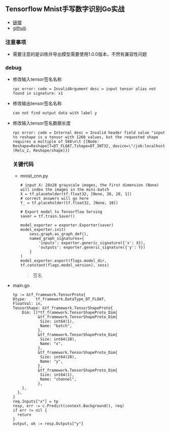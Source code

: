 ## Tensorflow Mnist手写数字识别Go实战
* [链接](http://sineyuan.github.io/2017/03/02/tensorflow-mnist-pratice/)
* [github](https://github.com/SineYuan/tensorflow-demo)
### 注意事项
* 需要注意的是训练并导出模型需要使用1.0.0版本，不然有兼容性问题

### debug
* 修改输入tensor签名名称
  ```
  rpc error: code = InvalidArgument desc = input tensor alias not found in signature: x1
  ```
* 修改输出tensor签名名称
  ```
  can not find output data with label y
  ```
* 修改输入tensor签名数据长度
  ```
  rpc error: code = Internal desc = Invalid header field value "input to reshape is a tensor with 1260 values, but the requested shape requires a multiple of 588\n\t [[Node: Reshape=Reshape[T=DT_FLOAT,Tshape=DT_INT32,_device=\"/job:localhost/replica:0/task:0/cpu:0\"](Relu_2, Reshape/shape)]]
  ```
  ### 关键代码
  * mnist_cnn.py
    ```
    # input X: 28x28 grayscale images, the first dimension (None) will index the images in the mini-batch
    X = tf.placeholder(tf.float32, [None, 28, 28, 1])
    # correct answers will go here
    Y_ = tf.placeholder(tf.float32, [None, 10])
    
    # Export model to Tensorflow Serving
    saver = tf.train.Saver()

    model_exporter = exporter.Exporter(saver)
    model_exporter.init(
        sess.graph.as_graph_def(),
        named_graph_signatures={
            'inputs': exporter.generic_signature({'x': X}),
            'outputs': exporter.generic_signature({'y': Y})
        }
    )
    model_exporter.export(flags.model_dir, tf.constant(flags.model_version), sess)
    ```
    >签名
* main.go
  ```
  tp := &tf_framework.TensorProto{
  Dtype:    tf_framework.DataType_DT_FLOAT,
  FloatVal: in,
  TensorShape: &tf_framework.TensorShapeProto{
      Dim: []*tf_framework.TensorShapeProto_Dim{
             &tf_framework.TensorShapeProto_Dim{
              Size: int64(1),
              Name: "batch",
             },
             &tf_framework.TensorShapeProto_Dim{
              Size: int64(28),
              Name: "x",
             },
             &tf_framework.TensorShapeProto_Dim{
              Size: int64(28),
              Name: "y",
             },
             &tf_framework.TensorShapeProto_Dim{
              Size: int64(1),
              Name: "channel",
             },
      },
    },
  }
  req.Inputs["x"] = tp
  resp, err := c.Predict(context.Background(), req)
  if err != nil {
  	return
  }
  output, ok := resp.Outputs["y"]
  ```